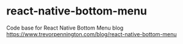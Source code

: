 # react-native-bottom-menu

Code base for React Native Bottom Menu blog https://www.trevorpennington.com/blog/react-native-bottom-menu
